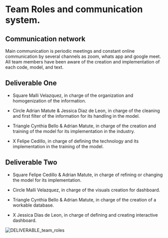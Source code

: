 # Team Roles and communication system.

## Communication network

Main communication is periodic meetings and constant online communication by several channels as zoom, whats app and google meet. 
All team members have been aware of the creation and implementation of each code, model, and text.

## Deliverable One

* Square Malli Velazquez, in charge of the organization and homogenization of the information.

* Circle Adrian Matute & Jessica Diaz de Leon, in charge of the cleaning and first filter of the information for its handling in the model.

* Triangle Cynthia Bello & Adrian Matute, in charge of the creation and training of the model for its implementation in the industry.

* X Felipe Cedillo, in charge of defining the technology and its implementation in the training of the model.

## Deliverable Two

* Square Felipe Cedillo & Adrian Matute, in charge of refining or changing the model for its implementation.

* Circle Malli Velazquez, in charge of the visuals creation for dashboard.

* Triangle Cynthia Bello & Adrian Matute, in charge of the creation of a workable database.

* X Jessica Dias de Leon, in charge of defining and creating interactive dashboard.


![DELIVERABLE_team_roles](https://user-images.githubusercontent.com/96633294/170375555-57e57a28-5944-41b2-b484-74a2850c7cad.png)

